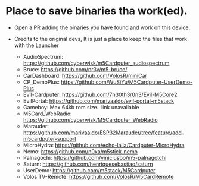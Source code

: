 # Place to save binaries tha work(ed).
* Open a PR adding the binaries you have found and work on this device.
* Credits to the original devs, It is just a place to keep the files that work with the Launcher

  * AudioSpectrum: https://github.com/cyberwisk/m5Cardputer_audiospectrum
  * Bruce: https://github.com/pr3y/m5-bruce/
  * CarDashboard: https://github.com/VolosR/miniCar
  * CP_DemoPlus: https://github.com/WuSiYu/M5Cardputer-UserDemo-Plus
  * Evil-Cardputer: https://github.com/7h30th3r0n3/Evil-M5Core2
  * EvilPortal: https://github.com/marivaaldo/evil-portal-m5stack
  * Gameboy: Max 64kb rom size.. link unavailable
  * M5Card_WebRadio: https://github.com/cyberwisk/M5Cardputer_WebRadio
  * Marauder: https://github.com/marivaaldo/ESP32Marauder/tree/feature/add-m5cardputer-support
  * MicroHydra: https://github.com/echo-lalia/Cardputer-MicroHydra
  * Nemo: https://github.com/n0xa/m5stick-nemo
  * Palnagochi: https://github.com/viniciusbo/m5-palnagotchi
  * Saturn: https://github.com/henriquesebastiao/saturn
  * UserDemo: https://github.com/m5stack/M5Cardputer
  * Volos TV-Remote: https://github.com/VolosR/M5CardRemote
  
  
